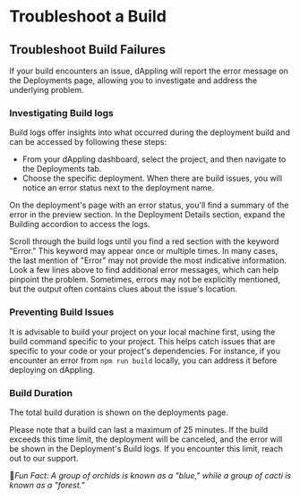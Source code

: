 # Troubleshoot a Build

## Troubleshoot Build Failures

If your build encounters an issue, dAppling will report the error message on the Deployments page, allowing you to investigate and address the underlying problem.&#x20;

### Investigating Build logs

Build logs offer insights into what occurred during the deployment build and can be accessed by following these steps:

* From your dAppling dashboard, select the project, and then navigate to the Deployments tab.
* Choose the specific deployment. When there are build issues, you will notice an error status next to the deployment name.

On the deployment's page with an error status, you'll find a summary of the error in the preview section. In the Deployment Details section, expand the Building accordion to access the logs.

Scroll through the build logs until you find a red section with the keyword "Error." This keyword may appear once or multiple times. In many cases, the last mention of "Error" may not provide the most indicative information. Look a few lines above to find additional error messages, which can help pinpoint the problem. Sometimes, errors may not be explicitly mentioned, but the output often contains clues about the issue's location.

### Preventing Build Issues

It is advisable to build your project on your local machine first, using the build command specific to your project. This helps catch issues that are specific to your code or your project's dependencies. For instance, if you encounter an error from `npm run build` locally, you can address it before deploying on dAppling.

### Build Duration

The total build duration is shown on the deployments page.

Please note that a build can last a maximum of 25 minutes. If the build exceeds this time limit, the deployment will be canceled, and the error will be shown in the Deployment's Build logs. If you encounter this limit, reach out to our support.



:cactus:_Fun Fact: A group of orchids is known as a "blue," while a group of cacti is known as a "forest."_
